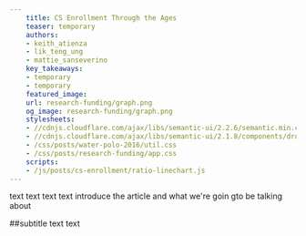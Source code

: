 ```yaml
---
    title: CS Enrollment Through the Ages
    teaser: temporary
    authors:
    - keith_atienza
    - lik_teng_ung
    - mattie_sanseverino
    key_takeaways: 
    - temporary
    - temporary 
    featured_image:
    url: research-funding/graph.png
    og_image: research-funding/graph.png
    stylesheets: 
    - //cdnjs.cloudflare.com/ajax/libs/semantic-ui/2.2.6/semantic.min.css
    - //cdnjs.cloudflare.com/ajax/libs/semantic-ui/2.1.8/components/dropdown.min.css
    - /css/posts/water-polo-2016/util.css
    - /css/posts/research-funding/app.css
    scripts: 
    - /js/posts/cs-enrollment/ratio-linechart.js
---
```

text text text text introduce the article and what we're goin gto be talking about

##subtitle 
text text 
<div id='ratio-chart'>
<script src="/js/posts/cs-enrollment/ratio-linechart.js"></script>

<div id="div1"></div>
<div id="div2"></div>
    
